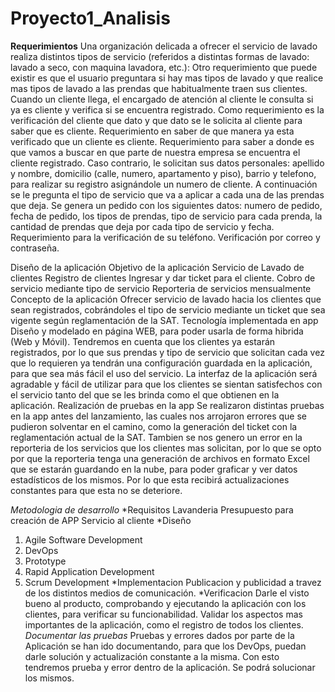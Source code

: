 # Proyecto1_Analisis
**Requerimientos**
Una organización delicada a ofrecer el servicio de lavado realiza distintos tipos de servicio (referidos a distintas formas de lavado: lavado a seco, con maquina lavadora, etc.):
Otro requerimiento que puede existir es que el usuario preguntara si hay mas tipos de lavado y que realice mas tipos de lavado a las prendas que habitualmente traen sus clientes. Cuando un cliente llega, el encargado de atención al cliente le consulta si ya es cliente y verifica si se encuentra registrado. Como requerimiento es la verificación del cliente que dato y que dato se le solicita al cliente para saber que es cliente. Requerimiento en saber de que manera ya esta verificado que un cliente es cliente. Requerimiento para saber a donde es que vamos a buscar en que parte de nuestra empresa se encuentra el cliente registrado. Caso contrario, le solicitan sus datos personales: apellido y nombre, domicilio (calle, numero, apartamento y piso), barrio y telefono, para realizar su registro asignándole un numero de cliente. A continuación se le pregunta el tipo de servicio que va a aplicar a cada una de las prendas que deja. Se genera un pedido con los siguientes datos: numero de pedido, fecha de pedido, los tipos de prendas, tipo de servicio para cada prenda, la cantidad de prendas que deja por cada tipo de servicio y fecha. Requerimiento para la verificación de su teléfono. Verificación por correo y contraseña.


Diseño de la aplicación
Objetivo de la aplicación
Servicio de Lavado de clientes
Registro de clientes
Ingresar y dar ticket para el cliente.
Cobro de servicio mediante tipo de servicio
Reporteria de servicios mensualmente
Concepto de la aplicación
Ofrecer servicio de lavado hacia los clientes que sean registrados, cobrándoles el tipo de servicio mediante un ticket que sea vigente según reglamentación de la SAT.
Tecnología implementada en app
Diseño y modelado en página WEB, para poder usarla de forma hibrida (Web y Móvil). Tendremos en cuenta que los clientes ya estarán registrados, por lo que sus prendas y tipo de servicio que solicitan cada vez que lo requieren ya tendrán una configuración guardada en la aplicación, para que sea más fácil el uso del servicio. La interfaz de la aplicación será agradable y fácil de utilizar para que los clientes se sientan satisfechos con el servicio tanto del que se les brinda como el que obtienen en la aplicación.
Realización de pruebas en la app
Se realizaron distintas pruebas en la app antes del lanzamiento, las cuales nos arrojaron errores que se pudieron solventar en el camino, como la generación del ticket con la reglamentación actual de la SAT. Tambien se nos genero un error en la reporteria de los servicios que los clientes mas solicitan, por lo que se opto por que la reporteria tenga una generación de archivos en formato Excel que se estarán guardando en la nube, para poder graficar y ver datos estadísticos de los mismos. Por lo que esta recibirá actualizaciones constantes para que esta no se deteriore.

*Metodologia de desarrollo*
*Requisitos
Lavanderia
Presupuesto para creación de APP
Servicio al cliente
*Diseño
1. Agile Software Development
2. DevOps
3. Prototype
4. Rapid Application Development
5. Scrum Development
*Implementacion
Publicacion y publicidad a travez de los distintos medios de comunicación.
*Verificacion
Darle el visto bueno al producto, comprobando y ejecutando la aplicación con los clientes, para verificar su funcionabilidad. Validar los aspectos mas importantes de la aplicación, como el registro de todos los clientes.
*Documentar las pruebas*
Pruebas y errores dados por parte de la Aplicación se han ido documentando, para que los DevOps, puedan darle solución y actualización constante a la misma.
Con esto tendremos prueba y error dentro de la aplicación. Se podrá solucionar los mismos.
